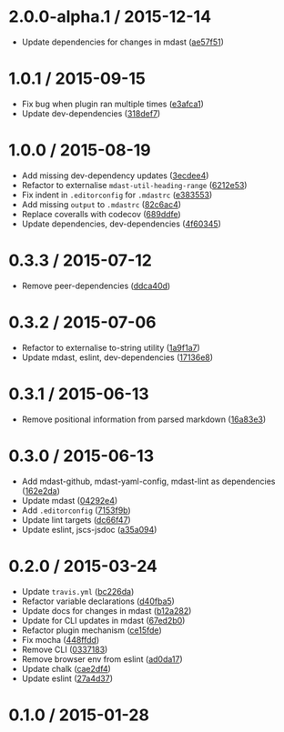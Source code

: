 <!--mdast setext-->

<!--lint disable no-multiple-toplevel-headings-->

2.0.0-alpha.1 / 2015-12-14
==========================

*   Update dependencies for changes in mdast ([ae57f51](https://github.com/wooorm/mdast-usage/commit/ae57f51))

1.0.1 / 2015-09-15
==================

*   Fix bug when plugin ran multiple times ([e3afca1](https://github.com/wooorm/mdast-usage/commit/e3afca1))
*   Update dev-dependencies ([318def7](https://github.com/wooorm/mdast-usage/commit/318def7))

1.0.0 / 2015-08-19
==================

*   Add missing dev-dependency updates ([3ecdee4](https://github.com/wooorm/mdast-usage/commit/3ecdee4))
*   Refactor to externalise `mdast-util-heading-range` ([6212e53](https://github.com/wooorm/mdast-usage/commit/6212e53))
*   Fix indent in `.editorconfig` for `.mdastrc` ([e383553](https://github.com/wooorm/mdast-usage/commit/e383553))
*   Add missing `output` to `.mdastrc` ([82c6ac4](https://github.com/wooorm/mdast-usage/commit/82c6ac4))
*   Replace coveralls with codecov ([689ddfe](https://github.com/wooorm/mdast-usage/commit/689ddfe))
*   Update dependencies, dev-dependencies ([4f60345](https://github.com/wooorm/mdast-usage/commit/4f60345))

0.3.3 / 2015-07-12
==================

*   Remove peer-dependencies ([ddca40d](https://github.com/wooorm/mdast-usage/commit/ddca40d))

0.3.2 / 2015-07-06
==================

*   Refactor to externalise to-string utility ([1a9f1a7](https://github.com/wooorm/mdast-usage/commit/1a9f1a7))
*   Update mdast, eslint, dev-dependencies ([17136e8](https://github.com/wooorm/mdast-usage/commit/17136e8))

0.3.1 / 2015-06-13
==================

*   Remove positional information from parsed markdown ([16a83e3](https://github.com/wooorm/mdast-usage/commit/16a83e3))

0.3.0 / 2015-06-13
==================

*   Add mdast-github, mdast-yaml-config, mdast-lint as dependencies ([162e2da](https://github.com/wooorm/mdast-usage/commit/162e2da))
*   Update mdast ([04292e4](https://github.com/wooorm/mdast-usage/commit/04292e4))
*   Add `.editorconfig` ([7153f9b](https://github.com/wooorm/mdast-usage/commit/7153f9b))
*   Update lint targets ([dc66f47](https://github.com/wooorm/mdast-usage/commit/dc66f47))
*   Update eslint, jscs-jsdoc ([a35a094](https://github.com/wooorm/mdast-usage/commit/a35a094))

0.2.0 / 2015-03-24
==================

*   Update `travis.yml` ([bc226da](https://github.com/wooorm/mdast-usage/commit/bc226da))
*   Refactor variable declarations ([d40fba5](https://github.com/wooorm/mdast-usage/commit/d40fba5))
*   Update docs for changes in mdast ([b12a282](https://github.com/wooorm/mdast-usage/commit/b12a282))
*   Update for CLI updates in mdast ([67ed2b0](https://github.com/wooorm/mdast-usage/commit/67ed2b0))
*   Refactor plugin mechanism ([ce15fde](https://github.com/wooorm/mdast-usage/commit/ce15fde))
*   Fix mocha ([448ffdd](https://github.com/wooorm/mdast-usage/commit/448ffdd))
*   Remove CLI ([0337183](https://github.com/wooorm/mdast-usage/commit/0337183))
*   Remove browser env from eslint ([ad0da17](https://github.com/wooorm/mdast-usage/commit/ad0da17))
*   Update chalk ([cae2df4](https://github.com/wooorm/mdast-usage/commit/cae2df4))
*   Update eslint ([27a4d37](https://github.com/wooorm/mdast-usage/commit/27a4d37))

0.1.0 / 2015-01-28
==================
